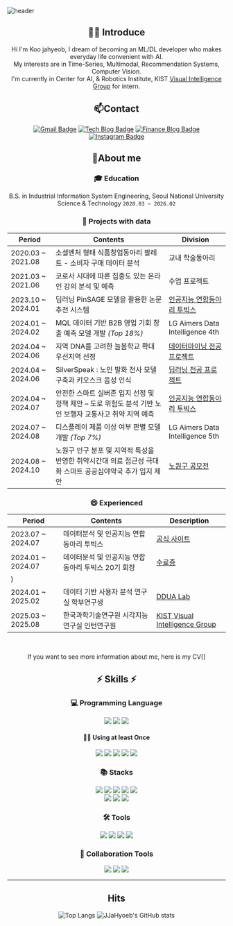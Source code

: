 ![header](https://capsule-render.vercel.app/api?type=wave&color=auto&height=300&section=header&text=Welcome%20JaHyeob's%20github&fontSize=50)

<div align="center">
  
## 🙋‍♂️ Introduce
Hi I'm Koo jahyeob, I dream of becoming an ML/DL developer who makes everyday life convenient with AI. <br>
My interests are in Time-Series, Multimodal, Recommendation Systems, Computer Vision. <br>
I'm currently in Center for AI, & Robotics Institute, KIST [Visual Intelligence Group](https://vig.kist.re.kr/) for intern.

## 📫Contact
[![Gmail Badge](https://img.shields.io/badge/-Gmail-c14438?style=flat-square&logo=Gmail&logoColor=white&link=mailto:gjm01083145028@gmail.com)](mailto:gjm01083145028@gmail.com) 
[![Tech Blog Badge](https://img.shields.io/badge/-Tech%20blog-black?style=flat-square&logo=velog&link=https://velog.io/@jja_jja/posts)](https://velog.io/@jja_jja/posts)
[![Finance Blog Badge](https://img.shields.io/badge/-Finance%20Blog-FF5722?style=flat-square&logo=tistory&link=https://dynamic-quant.tistory.com)](https://dynamic-quant.tistory.com)
[![Instagram Badge](https://img.shields.io/badge/-Instagram-5851DB?style=flat-square&logo=instagram&logoColor=white&link=https://www.instagram.com/jja_hyeob/)](https://www.instagram.com/jja_hyeob/)


## 🔭About me

### :mortar_board: Education
B.S. in Industrial Information System Engineering, Seoul National University Science & Technology `2020.03 ~ 2026.02`

### 🔭 Projects with data
| Period | Contents | Division |
|--------|----------|----------|
| 2020.03 ~ 2021.08 | 소셜벤처 형태 식품창업동아리 팔레트 - 소비자 구매 데이터 분석 | 교내 학술동아리 |
| 2021.03 ~ 2021.06 | 코로사 시대에 따른 집중도 있는 온라인 강의 분석 및 예측 | 수업 프로젝트 |
| 2023.10 ~ 2024.01 | 딥러닝 PinSAGE 모델을 활용한 논문 추천 시스템 | [인공지능 연합동아리 투빅스](http://www.datamarket.kr/xe/board_pdzw77/87086) |
| 2024.01 ~ 2024.02 | MQL 데이터 기반 B2B 영업 기회 창출 예측 모델 개발 *(Top 18%)* | LG Aimers Data Intelligence 4th |
| 2024.04 ~ 2024.06 | 지역 DNA를 고려한 늘봄학교 확대 우선지역 선정 | [데이터마이닝 전공 프로젝트](https://github.com/koojahyeob/Data_Mining_Project) |
| 2024.04 ~ 2024.06 | SilverSpeak : 노인 발화 전사 모델 구축과 키오스크 음성 인식 | [딥러닝 전공 프로젝트](https://github.com/koojahyeob/Deep_Learning_Project) |
| 2024.04 ~ 2024.07 | 안전한 스마트 실버존 입지 선정 및 정책 제안 – 도로 위험도 분석 기반 노인 보행자 교통사고 취약 지역 예측 | [인공지능 연합동아리 투빅스](http://www.datamarket.kr/xe/board_pdzw77/87370) |
| 2024.07 ~ 2024.08 | 디스플레이 제품 이상 여부 판별 모델 개발 *(Top 7%)* | LG Aimers Data Intelligence 5th |
| 2024.08 ~ 2024.10 | 노원구 인구 분포 및 지역적 특성을 반영한 취약시간대 의료 접근성 극대화 스마트 공공심야약국 추가 입지 제안| [노원구 공모전](https://github.com/koojahyeob/Nowon-2024-Youth-Big-Data-Contest) |

### 😄 Experienced
| Period | Contents | Description |
|---------|-----------|--------------|
| 2023.07 ~ 2024.07 | 데이터분석 및 인공지능 연합동아리 투빅스 | [공식 사이트](http://www.datamarket.kr/xe/) |
| 2024.01 ~ 2024.07 | 데이터분석 및 인공지능 연합동아리 투빅스 20기 회장 | [수료증](https://proud-may-09b.notion.site/1dcff69005ba80e89f29d0d30031fc87?pvs=4)
) |
| 2024.01 ~ 2025.02 | 데이터 기반 사용자 분석 연구실 학부연구생 | [DDUA Lab](https://ddua.seoultech.ac.kr/index.do) |
| 2025.03 ~ 2025.08 | 한국과학기술연구원 시각지능 연구실 인턴연구원 | [KIST Visual Intelligence Group](https://vig.kist.re.kr/)|

<br>

If you want to see more information about me, here is my CV[]

<div>

## ⚡ Skills ⚡

  ### 💻 Programming Language
  <img src="https://img.shields.io/badge/Python-3776AB?style=for-the-badge&logo=Python&logoColor=white">  
  <img src="https://img.shields.io/badge/R-276DC3?style=for-the-badge&logo=R&logoColor=white">
  <img src="https://img.shields.io/badge/MySQL-4479A1?style=for-the-badge&logo=MySQL&logoColor=white"> <br/> 

  #### ✋🏻 Using at least Once
  <img src="https://img.shields.io/badge/Java-276DC3?style=for-the-badge&logo=OpenJDK&logoColor=white">
  <img src="https://img.shields.io/badge/HTML5-E34F26?style=for-the-badge&logo=HTML5&logoColor=white">
  <img src="https://img.shields.io/badge/CSS3-1572B6?style=for-the-badge&logo=CSS3&logoColor=white">
  <img src="https://img.shields.io/badge/JavaScript-F7DF1E?style=for-the-badge&logo=JavaScript&logoColor=white">
  <img src="https://img.shields.io/badge/Node.js-339933?style=for-the-badge&logo=Node.js&logoColor=white">
 
  ### 📚 Stacks
  <img src="https://img.shields.io/badge/Pandas-150458?style=flat-square&logo=Pandas&logoColor=white">
  <img src="https://img.shields.io/badge/Numpy-150458?style=flat-square&logo=Numpy&logoColor=white">
  <img src="https://img.shields.io/badge/PyTorch-EE4C2C?style=flat-square&logo=PyTorch&logoColor=white">
  <img src="https://img.shields.io/badge/TensorFlow-FF6F00?style=flat&logo=TensorFlow&logoColor=white"/> 
  <img src="https://img.shields.io/badge/Keras-D00000?style=flat-square&logo=Keras&logoColor=white"> <br/> 
  <img src="https://img.shields.io/badge/scikit-learn-F7931E?style=flat&logo=scikit-learn&logoColor=white"/>
  <img src="https://img.shields.io/badge/Matplotlib-00ffff?style=flat-square&logo=Matplotlib&logoColor=black">
  <img src="https://img.shields.io/badge/-Plotly-3F4F75?&logo=Plotly&logoColor=white">
  
  ### 🛠 Tools
  <img src="https://img.shields.io/badge/Visual Studio Code-007ACC?style=flat&logo=Visual Studio Code&logoColor=white"/>
  <img src="https://img.shields.io/badge/Google Colab-F9AB00?style=flat&logo=Google Colab&logoColor=white"/>
  <img src="https://img.shields.io/badge/Jupyter-F37626?style=flat&logo=Jupyter&logoColor=white"/>  
  <img src="https://img.shields.io/badge/Anaconda-44A833?style=flat&logo=Anaconda&logoColor=white"/> 

  ### 👯 Collaboration Tools
  ![](https://img.shields.io/badge/-Git-F05032?&logo=Git&logoColor=white)
    ![](https://img.shields.io/badge/-Notion-000000?&logo=Notion&logoColor=white)
    ![](https://img.shields.io/badge/-Slack-4A154B?&logo=Slack&logoColor=white)

---
 </div>
 

##  Hits
![Top Langs](https://github-readme-stats.vercel.app/api/top-langs/?username=koojahyeob)
![JJaHyoeb's GitHub stats](https://github-readme-stats.vercel.app/api?username=koojahyeob&show_icons=true&theme=radical)
